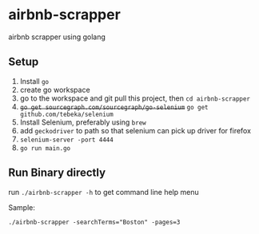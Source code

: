 # airbnb-scrapper
airbnb scrapper using golang

## Setup
1. Install `go`
2. create go workspace
3. go to the workspace and git pull this project, then `cd airbnb-scrapper`
4. ~~`go get sourcegraph.com/sourcegraph/go-selenium`~~ `go get github.com/tebeka/selenium`
5. Install Selenium, preferably using `brew`
6. add `geckodriver` to path so that selenium can pick up driver for firefox
7. `selenium-server -port 4444`
8. `go run main.go`

## Run Binary directly

run `./airbnb-scrapper -h` to get command line help menu

Sample:
```
./airbnb-scrapper -searchTerms="Boston" -pages=3
```
